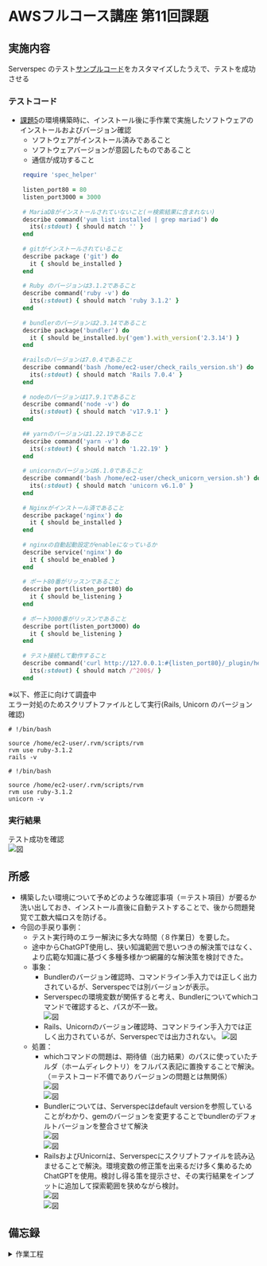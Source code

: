 # AWSフルコース講座 第11回課題

## 実施内容

Serverspec のテスト[サンプルコード](https://github.com/MasatoshiMizumoto/raisetech_documents/tree/main/aws/samples/serverspec)をカスタマイズしたうえで、テストを成功させる


### テストコード

- [課題5](https://github.com/SUZUKI-Takayuki-0404/RaiseTechAWS/blob/main/lecture05.md)の環境構築時に、インストール後に手作業で実施したソフトウェアのインストールおよびバージョン確認  
  - ソフトウェアがインストール済みであること
  - ソフトウェアバージョンが意図したものであること
  - 通信が成功すること

```ruby:sample.rb
    require 'spec_helper'
    
    listen_port80 = 80
    listen_port3000 = 3000
    
    # MariaDBがインストールされていないこと(＝検索結果に含まれない)
    describe command('yum list installed | grep mariad') do
      its(:stdout) { should match '' }
    end
    
    # gitがインストールされていること
    describe package ('git') do
      it { should be_installed }
    end
    
    # Ruby のバージョンは3.1.2であること
    describe command('ruby -v') do
      its(:stdout) { should match 'ruby 3.1.2' }
    end
    
    # bundlerのバージョンは2.3.14であること
    describe package('bundler') do
      it { should be_installed.by('gem').with_version('2.3.14') }
    end
    
    #railsのバージョンは7.0.4であること
    describe command('bash /home/ec2-user/check_rails_version.sh') do
      its(:stdout) { should match 'Rails 7.0.4' }
    end
    
    # nodeのバージョンは17.9.1であること
    describe command('node -v') do
      its(:stdout) { should match 'v17.9.1' }
    end
    
    ## yarnのバージョンは1.22.19であること
    describe command('yarn -v') do
      its(:stdout) { should match '1.22.19' }
    end
    
    # unicornのバージョンは6.1.0であること
    describe command('bash /home/ec2-user/check_unicorn_version.sh') do
      its(:stdout) { should match 'unicorn v6.1.0' }
    end
     
    # Nginxがインストール済であること
    describe package('nginx') do
      it { should be_installed }
    end
    
    # nginxの自動起動設定がenableになっているか
    describe service('nginx') do
      it { should be_enabled }
    end
    
    # ポート80番がリッスンであること
    describe port(listen_port80) do
      it { should be_listening }
    end
    
    # ポート3000番がリッスンであること
    describe port(listen_port3000) do
      it { should be_listening }
    end
    
    # テスト接続して動作すること
    describe command('curl http://127.0.0.1:#{listen_port80}/_plugin/head/ -o /dev/null -w "%{http_code}\n" -s') do
      its(:stdout) { should match /^200$/ }
    end

```

※以下、修正に向けて調査中  
エラー対処のためスクリプトファイルとして実行\(Rails, Unicorn のバージョン確認\)
```cat check_rails_version.sh
# !/bin/bash

source /home/ec2-user/.rvm/scripts/rvm
rvm use ruby-3.1.2
rails -v

```

```cat check_unicorn_version.sh
# !/bin/bash

source /home/ec2-user/.rvm/scripts/rvm
rvm use ruby-3.1.2
unicorn -v

```


### 実行結果

  テスト成功を確認  
  ![図](images_lec11/4-1_all_test_passed.PNG)  

## 所感

  - 構築したい環境について予めどのような確認事項（＝テスト項目）が要るか洗い出しておき、インストール直後に自動テストすることで、後から問題発覚で工数大幅ロスを防げる。  
  - 今回の手戻り事例：
    - テスト実行時のエラー解決に多大な時間（８作業日）を要した。
    - 途中からChatGPT使用し、狭い知識範囲で思いつきの解決策ではなく、より広範な知識に基づく多種多様かつ網羅的な解決策を検討できた。  
    - 事象：  
      - Bundlerのバージョン確認時、コマンドライン手入力では正しく出力されているが、Serverspecでは別バージョンが表示。
      - Serverspecの環境変数が関係すると考え、Bundlerについてwhichコマンドで確認すると、パスが不一致。  
        ![図](images_lec11/3-4_test_failed_which_bundle.PNG)  
      - Rails、Unicornのバージョン確認時、コマンドライン手入力では正しく出力されているが、Serverspecでは出力されない。
        ![図](images_lec11/3-16-3_unicorn_test_trial_result2.PNG)  
    - 処置：  
      - whichコマンドの問題は、期待値（出力結果）のパスに使っていたチルダ（ホームディレクトリ）をフルパス表記に置換することで解決。（＝テストコード不備でありバージョンの問題とは無関係）  
        ![図](images_lec11/3-4-2_bundler_path.PNG)  
        ![図](images_lec11/3-4-3_bundler_path_pass.PNG)  
      - Bundlerについては、Serverspecはdefault versionを参照していることがわかり、gemのバージョンを変更することでbundlerのデフォルトバージョンを整合させて解決  
        ![図](images_lec11/3-6_gem_list_bundler.PNG)  
        ![図](images_lec11/3-14-1_gem_update_system.PNG)  
      - RailsおよびUnicornは、Serverspecにスクリプトファイルを読み込ませることで解決。環境変数の修正策を出来るだけ多く集めるためChatGPTを使用。検討し得る策を提示させ、その実行結果をインプットに追加して探索範囲を狭めながら検討。  
        ![図](images_lec11/4-2-1_chatgpt_res.PNG)  
        ![図](images_lec11/4-2-2_chatgpt_res.PNG)  

## 備忘録

<details>
<summary>作業工程</summary>

- Serverspecのインストール
  ![図](images_lec11/1-1_install_severspec_rake.PNG)  
  ![図](images_lec11/1-2_serverspec-init.PNG)  

</details>
